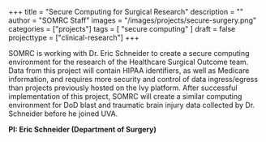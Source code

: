 +++
title = "Secure Computing for Surgical Research"
description = ""
author = "SOMRC Staff"
images = "/images/projects/secure-surgery.png"
categories = ["projects"]
tags = [
    "secure computing"
]
draft = false
projecttype = ["clinical-research"]
+++

SOMRC is working with Dr. Eric Schneider to create a secure computing environment for the research of the Healthcare Surgical Outcome team. Data from this project will contain HIPAA identifiers, as well as Medicare information, and requires more security and control of data ingress/egress than projects previously hosted on the Ivy platform. After successful implementation of this project, SOMRC will create a similar computing environment for DoD blast and traumatic brain injury data collected by Dr. Schneider before he joined UVA.

**PI: Eric Schneider (Department of Surgery)**
